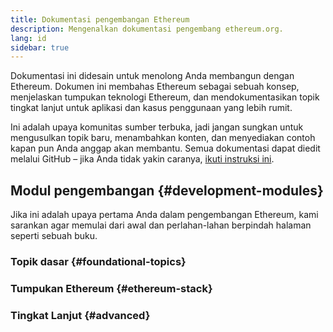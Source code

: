 ```yaml
---
title: Dokumentasi pengembangan Ethereum
description: Mengenalkan dokumentasi pengembang ethereum.org.
lang: id
sidebar: true
---
```


Dokumentasi ini didesain untuk menolong Anda membangun dengan Ethereum. Dokumen ini membahas Ethereum sebagai sebuah konsep, menjelaskan tumpukan teknologi Ethereum, dan mendokumentasikan topik tingkat lanjut untuk aplikasi dan kasus penggunaan yang lebih rumit.

Ini adalah upaya komunitas sumber terbuka, jadi jangan sungkan untuk mengusulkan topik baru, menambahkan konten, dan menyediakan contoh kapan pun Anda anggap akan membantu. Semua dokumentasi dapat diedit melalui GitHub – jika Anda tidak yakin caranya, [ikuti instruksi ini](https://github.com/ethereum/ethereum-org-website/tree/dev/docs/contributing/EDITING_MARKDOWN.md).

## Modul pengembangan {#development-modules}

Jika ini adalah upaya pertama Anda dalam pengembangan Ethereum, kami sarankan agar memulai dari awal dan perlahan-lahan berpindah halaman seperti sebuah buku.

### Topik dasar {#foundational-topics}

<DeveloperDocsLinks headerId="foundational-topics" />

### Tumpukan Ethereum {#ethereum-stack}

<DeveloperDocsLinks headerId="ethereum-stack" />

### Tingkat Lanjut {#advanced}

<DeveloperDocsLinks headerId="advanced" />
